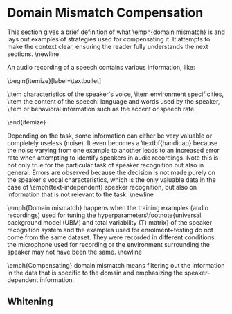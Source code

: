 # Domain Mismatch Compensation


This section gives a brief definition of what \emph{domain mismatch} is and
lays out examples of strategies used for compensating it. It attempts to make
the context clear, ensuring the reader fully understands the next sections.
\newline

An audio recording of a speech contains various information, like:

\begin{itemize}[label=\textbullet]

\item characteristics of the speaker's voice,
\item environment specificities,
\item the content of the speech: language and words used by the speaker,
\item or behavioral information such as the accent or speech rate.

\end{itemize}

Depending on the task, some information can either be very valuable or
completely useless (noise). It even becomes a \textbf{handicap} because the
noise varying from one example to another leads to an increased error rate when
attempting to identify speakers in audio recordings. Note this is not only true
for the particular task of speaker recognition but also in general. Errors are
observed because the decision is not made purely on the speaker's vocal
characteristics, which is the only valuable data in the case of
\emph{text-independent} speaker recognition, but also on information that is
not relevant to the task. \newline

\emph{Domain mismatch} happens when the training examples (audio recordings)
used for tuning the hyperparameters\footnote{universal background model (UBM)
and total variability (T) matrix} of the speaker recognition system and the
examples used for enrolment+testing do not come from the same dataset. They
were recorded in different conditions: the microphone used for recording or the
environment surrounding the speaker may not have been the same. \newline

\emph{Compensating} domain mismatch means filtering out the information in the
data that is specific to the domain and emphasizing the speaker-dependent
information.


## Whitening
